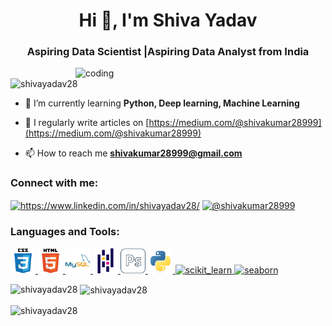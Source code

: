 
<h1 align="center">Hi 👋, I'm Shiva Yadav</h1>
<h3 align="center">Aspiring Data Scientist |Aspiring Data Analyst from India</h3>
<img align="right" alt="coding" width="400" src="https://granroyalleigarape.com.br/wp-content/uploads/2021/05/programmer.gif"


<p align="left"> <img src="https://komarev.com/ghpvc/?username=shivayadav28&label=Profile%20views&color=0e75b6&style=flat" alt="shivayadav28" /> </p>

- 🌱 I’m currently learning **Python, Deep learning, Machine Learning**

- 📝 I regularly write articles on [https://medium.com/@shivakumar28999](https://medium.com/@shivakumar28999)

- 📫 How to reach me **shivakumar28999@gmail.com**

<h3 align="left">Connect with me:</h3>
<p align="left">
<a href="https://linkedin.com/in/https://www.linkedin.com/in/shivayadav28/" target="blank"><img align="center" src="https://raw.githubusercontent.com/rahuldkjain/github-profile-readme-generator/master/src/images/icons/Social/linked-in-alt.svg" alt="https://www.linkedin.com/in/shivayadav28/" height="30" width="40" /></a>
<a href="https://medium.com/@shivakumar28999" target="blank"><img align="center" src="https://raw.githubusercontent.com/rahuldkjain/github-profile-readme-generator/master/src/images/icons/Social/medium.svg" alt="@shivakumar28999" height="30" width="40" /></a>
</p>

<h3 align="left">Languages and Tools:</h3>
<p align="left"> <a href="https://www.w3schools.com/css/" target="_blank" rel="noreferrer"> <img src="https://raw.githubusercontent.com/devicons/devicon/master/icons/css3/css3-original-wordmark.svg" alt="css3" width="40" height="40"/> </a> <a href="https://www.w3.org/html/" target="_blank" rel="noreferrer"> <img src="https://raw.githubusercontent.com/devicons/devicon/master/icons/html5/html5-original-wordmark.svg" alt="html5" width="40" height="40"/> </a> <a href="https://www.mysql.com/" target="_blank" rel="noreferrer"> <img src="https://raw.githubusercontent.com/devicons/devicon/master/icons/mysql/mysql-original-wordmark.svg" alt="mysql" width="40" height="40"/> </a> <a href="https://pandas.pydata.org/" target="_blank" rel="noreferrer"> <img src="https://raw.githubusercontent.com/devicons/devicon/2ae2a900d2f041da66e950e4d48052658d850630/icons/pandas/pandas-original.svg" alt="pandas" width="40" height="40"/> </a> <a href="https://www.photoshop.com/en" target="_blank" rel="noreferrer"> <img src="https://raw.githubusercontent.com/devicons/devicon/master/icons/photoshop/photoshop-line.svg" alt="photoshop" width="40" height="40"/> </a> <a href="https://www.python.org" target="_blank" rel="noreferrer"> <img src="https://raw.githubusercontent.com/devicons/devicon/master/icons/python/python-original.svg" alt="python" width="40" height="40"/> </a> <a href="https://scikit-learn.org/" target="_blank" rel="noreferrer"> <img src="https://upload.wikimedia.org/wikipedia/commons/0/05/Scikit_learn_logo_small.svg" alt="scikit_learn" width="40" height="40"/> </a> <a href="https://seaborn.pydata.org/" target="_blank" rel="noreferrer"> <img src="https://seaborn.pydata.org/_images/logo-mark-lightbg.svg" alt="seaborn" width="40" height="40"/> </a> </p>

<p><img align="left" src="https://github-readme-stats.vercel.app/api/top-langs?username=shivayadav28&show_icons=true&locale=en&layout=compact" alt="shivayadav28" /></p>

<p>&nbsp;<img align="center" src="https://github-readme-stats.vercel.app/api?username=shivayadav28&show_icons=true&locale=en" alt="shivayadav28" /></p>

<p><img align="center" src="https://github-readme-streak-stats.herokuapp.com/?user=shivayadav28&" alt="shivayadav28" /></p>

